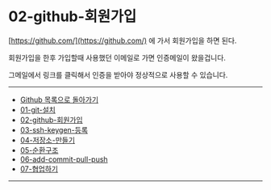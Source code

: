 # 02-github-회원가입

[https://github.com/](https://github.com/) 에 가서 회원가입을 하면 된다.

회원가입을 한후 가입할때 사용했던 이메일로 가면 인증메일이 왔을겁니다.

그메일에서 링크를 클릭해서 인증을 받아야 정상적으로 사용할 수 있습니다.





----

* [Github 목록으로 돌아가기](../README.md)
* [01-git-설치](01-git-설치.md)
* [02-github-회원가입](02-github-회원가입.md)
* [03-ssh-keygen-등록](03-ssh-keygen-등록.md)
* [04-저장소-만들기](04-저장소-만들기.md)
* [05-순환구조](05-순환구조.md)
* [06-add-commit-pull-push](06-add-commit-pull-push.md)
* [07-협업하기](07-협업하기.md)

----